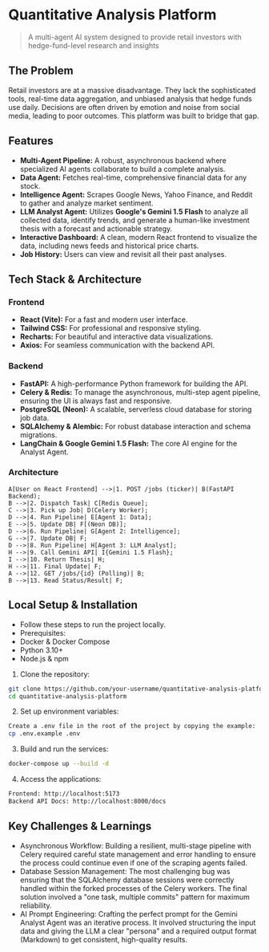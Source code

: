 # Quantitative Analysis Platform
> A multi-agent AI system designed to provide retail investors with hedge-fund-level research and insights


## The Problem
Retail investors are at a massive disadvantage. They lack the sophisticated tools, real-time data aggregation, and unbiased analysis that hedge funds use daily. Decisions are often driven by emotion and noise from social media, leading to poor outcomes. This platform was built to bridge that gap.

## Features
- **Multi-Agent Pipeline:** A robust, asynchronous backend where specialized AI agents collaborate to build a complete analysis.
- **Data Agent:** Fetches real-time, comprehensive financial data for any stock.
- **Intelligence Agent:** Scrapes Google News, Yahoo Finance, and Reddit to gather and analyze market sentiment.
- **LLM Analyst Agent:** Utilizes **Google's Gemini 1.5 Flash** to analyze all collected data, identify trends, and generate a human-like investment thesis with a forecast and actionable strategy.
- **Interactive Dashboard:** A clean, modern React frontend to visualize the data, including news feeds and historical price charts.
- **Job History:** Users can view and revisit all their past analyses.


## Tech Stack & Architecture

### Frontend
- **React (Vite):** For a fast and modern user interface.
- **Tailwind CSS:** For professional and responsive styling.
- **Recharts:** For beautiful and interactive data visualizations.
- **Axios:** For seamless communication with the backend API.

### Backend
- **FastAPI:** A high-performance Python framework for building the API.
- **Celery & Redis:** To manage the asynchronous, multi-step agent pipeline, ensuring the UI is always fast and responsive.
- **PostgreSQL (Neon):** A scalable, serverless cloud database for storing job data.
- **SQLAlchemy & Alembic:** For robust database interaction and schema migrations.
- **LangChain & Google Gemini 1.5 Flash:** The core AI engine for the Analyst Agent.


### Architecture
    A[User on React Frontend] -->|1. POST /jobs (ticker)| B(FastAPI Backend);
    B -->|2. Dispatch Task| C[Redis Queue];
    C -->|3. Pick up Job| D(Celery Worker);
    D -->|4. Run Pipeline| E[Agent 1: Data];
    E -->|5. Update DB| F[(Neon DB)];
    D -->|6. Run Pipeline| G[Agent 2: Intelligence];
    G -->|7. Update DB| F;
    D -->|8. Run Pipeline| H[Agent 3: LLM Analyst];
    H -->|9. Call Gemini API| I{Gemini 1.5 Flash};
    I -->|10. Return Thesis| H;
    H -->|11. Final Update| F;
    A -->|12. GET /jobs/{id} (Polling)| B;
    B -->|13. Read Status/Result| F;



## Local Setup & Installation
 - Follow these steps to run the project locally.
 - Prerequisites:
 - Docker & Docker Compose
 - Python 3.10+
 - Node.js & npm


1. Clone the repository:
```bash
git clone https://github.com/your-username/quantitative-analysis-platform.git
cd quantitative-analysis-platform
```


2. Set up environment variables:
```bash
Create a .env file in the root of the project by copying the example:
cp .env.example .env
```

3. Build and run the services:
```bash
docker-compose up --build -d
```


4. Access the applications:
```bash
Frontend: http://localhost:5173
Backend API Docs: http://localhost:8000/docs
```

## Key Challenges & Learnings
 - Asynchronous Workflow: Building a resilient, multi-stage pipeline with Celery required careful state management and error handling to ensure the process could continue even if one of the scraping agents failed.
 - Database Session Management: The most challenging bug was ensuring that the SQLAlchemy database sessions were correctly handled within the forked processes of the Celery workers. The final solution involved a "one task, multiple commits" pattern for maximum reliability.
 - AI Prompt Engineering: Crafting the perfect prompt for the Gemini Analyst Agent was an iterative process. It involved structuring the input data and giving the LLM a clear "persona" and a required output format (Markdown) to get consistent, high-quality results.

